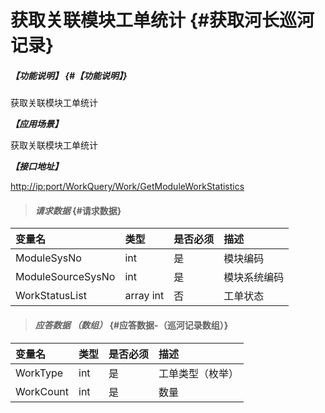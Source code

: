 # 获取关联模块工单统计 {#获取河长巡河记录}

##### _【功能说明】_ {#【功能说明】}

获取关联模块工单统计

_**【应用场景】**_

获取关联模块工单统计

_**【接口地址】**_

[http://ip:port/WorkQuery/Work/GetModuleWorkStatistics](http://ip:port/HMQuery/PatrolRiver/GetPatrolRivers)

> #### _请求数据_ {#请求数据}

| 变量名 | 类型 | 是否必须 | 描述 |
| :--- | :--- | :--- | :--- |
| ModuleSysNo | int | 是 | 模块编码 |
| ModuleSourceSysNo | int | 是 | 模块系统编码 |
| WorkStatusList | array int | 否 | 工单状态 |

> #### _应答数据 （数组）_ {#应答数据-（巡河记录数组）}

| 变量名 | 类型 | 是否必须 | 描述 |
| :--- | :--- | :--- | :--- |
| WorkType | int | 是 | 工单类型（枚举） |
| WorkCount | int | 是 | 数量 |



